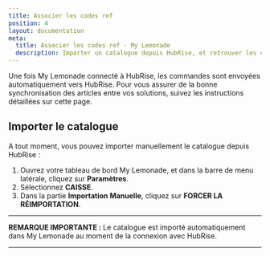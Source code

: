 ```yaml
---
title: Associer les codes ref
position: 4
layout: documentation
meta:
  title: Associer les codes ref - My Lemonade
  description: Importer un catalogue depuis HubRise, et retrouver les codes ref des articles.
---
```


Une fois My Lemonade connecté à HubRise, les commandes sont envoyées automatiquement vers HubRise. Pour vous assurer de la bonne synchronisation des articles entre vos solutions, suivez les instructions détaillées sur cette page.

## Importer le catalogue

A tout moment, vous pouvez importer manuellement le catalogue depuis HubRise :

1. Ouvrez votre tableau de bord My Lemonade, et dans la barre de menu latérale, cliquez sur **Paramètres**.
1. Sélectionnez **CAISSE**.
1. Dans la partie **Importation Manuelle**, cliquez sur **FORCER LA RÉIMPORTATION**.

---

**REMARQUE IMPORTANTE :** Le catalogue est importé automatiquement dans My Lemonade au moment de la connexion avec HubRise.

---